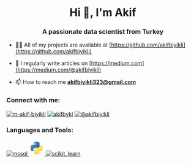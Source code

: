 <h1 align="center">Hi 👋, I'm Akif</h1>
<h3 align="center">A passionate data scientist from Turkey</h3>

- 👨‍💻 All of my projects are available at [https://github.com/akifbiyikli](https://github.com/akifbiyikli)

- 📝 I regularly write articles on [https://medium.com](https://medium.com/@akifbiyikli)

- 📫 How to reach me **akifbiyikli323@gmail.com**

<h3 align="left">Connect with me:</h3>
<p align="left">
<a href="https://linkedin.com/in/m-akif-biyikli" target="blank"><img align="center" src="https://raw.githubusercontent.com/rahuldkjain/github-profile-readme-generator/master/src/images/icons/Social/linked-in-alt.svg" alt="m-akif-biyikli" height="30" width="40" /></a>
<a href="https://kaggle.com/akifbykl" target="blank"><img align="center" src="https://raw.githubusercontent.com/rahuldkjain/github-profile-readme-generator/master/src/images/icons/Social/kaggle.svg" alt="akifbykl" height="30" width="40" /></a>
<a href="https://medium.com/@akifbiyikli" target="blank"><img align="center" src="https://raw.githubusercontent.com/rahuldkjain/github-profile-readme-generator/master/src/images/icons/Social/medium.svg" alt="@akifbiyikli" height="30" width="40" /></a>
</p>

<h3 align="left">Languages and Tools:</h3>
<p align="left"> <a href="https://www.microsoft.com/en-us/sql-server" target="_blank"> <img src="https://www.svgrepo.com/show/303229/microsoft-sql-server-logo.svg" alt="mssql" width="40" height="40"/> </a> <a href="https://www.python.org" target="_blank"> <img src="https://raw.githubusercontent.com/devicons/devicon/master/icons/python/python-original.svg" alt="python" width="40" height="40"/> </a> <a href="https://scikit-learn.org/" target="_blank"> <img src="https://upload.wikimedia.org/wikipedia/commons/0/05/Scikit_learn_logo_small.svg" alt="scikit_learn" width="40" height="40"/> </a> </p>
